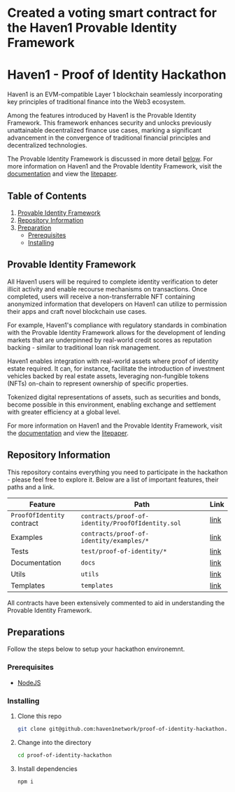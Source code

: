 # Created a voting smart contract for the Haven1 Provable Identity Framework

# Haven1 - Proof of Identity Hackathon

Haven1 is an EVM-compatible Layer 1 blockchain seamlessly incorporating key
principles of traditional finance into the Web3 ecosystem.

Among the features introduced by Haven1 is the Provable Identity Framework. This
framework enhances security and unlocks previously unattainable decentralized
finance use cases, marking a significant advancement in the convergence of
traditional financial principles and decentralized technologies.

The Provable Identity Framework is discussed in more detail
[below](#provable-identity-framework).
For more information on Haven1 and the Provable Identity Framework, visit the
[documentation](https://docs.haven1.org) and view the [litepaper](https://docsend.com/view/8hnh4kah6updyzf4).

## Table of Contents
1. [Provable Identity Framework](#provable-identity-framework)
2. [Repository Information](#repository-information)
3. [Preparation](#preparations)
    -    [Prerequisites](#prerequisites)
    -    [Installing](#installing)

<a id="provable-identity-framework"></a>
## Provable Identity Framework

All Haven1 users will be required to complete identity verification to deter
illicit  activity and enable recourse mechanisms on transactions. Once completed,
users will receive a non-transferrable NFT containing anonymized information
that developers on Haven1 can utilize to permission their apps and craft novel
blockchain use cases.

For example, Haven1's compliance with regulatory standards in combination with
the Provable Identity Framework allows for the development of lending markets that
are underpinned by real-world credit scores as reputation backing - similar to traditional loan risk management.

Haven1 enables integration with real-world assets where proof of identity estate
required. It can, for instance, facilitate the introduction of investment
vehicles backed by real estate assets, leveraging non-fungible tokens (NFTs)
on-chain to represent ownership of specific properties.

Tokenized digital representations of assets, such as securities and bonds,
become possible in this environment, enabling exchange and settlement with
greater efficiency at a global level.

For more information on Haven1 and the Provable Identity Framework, visit the
[documentation](https://docs.haven1.org) and view the [litepaper](https://docsend.com/view/8hnh4kah6updyzf4).

<a id="repository-information"></a>
## Repository Information
This repository contains everything you need to participate in the hackathon -
please feel free to explore it. Below are a list of important features, their
paths and a link.

| Feature                    | Path                                              | Link                                                                                                                           |
|----------------------------|---------------------------------------------------|--------------------------------------------------------------------------------------------------------------------------------|
| `ProofOfIdentity` contract | `contracts/proof-of-identity/ProofOfIdentity.sol` | [link](https://github.com/haven1network/proof-of-identity-hackathon/blob/main/contracts/proof-of-identity/ProofOfIdentity.sol) |
| Examples                   | `contracts/proof-of-identity/examples/*`          | [link](https://github.com/haven1network/proof-of-identity-hackathon/tree/main/contracts/proof-of-identity/examples)            |
| Tests                      | `test/proof-of-identity/*`                        | [link](https://github.com/haven1network/proof-of-identity-hackathon/tree/main/test/proof-of-identity)                          |
| Documentation              | `docs`                                            | [link](https://github.com/haven1network/proof-of-identity-hackathon/tree/main/docs/proof-of-identity)                          |
| Utils                      | `utils`                                           | [link](https://github.com/haven1network/proof-of-identity-hackathon/tree/main/utils)                                           |
| Templates                  | `templates`                                       | [link](https://github.com/haven1network/proof-of-identity-hackathon/tree/main/templates)                                       |

All contracts have been extensively commented to aid in understanding the Provable Identity Framework.

<a id="preparations"></a>
## Preparations

Follow the steps below to setup your hackathon environemnt.

<a id="prerequisites"></a>
### Prerequisites
- [NodeJS](https://nodejs.org/en)

<a id="installing"></a>
### Installing
1. Clone this repo
    ```bash
    git clone git@github.com:haven1network/proof-of-identity-hackathon.git
    ```

2. Change into the directory
    ```bash
    cd proof-of-identity-hackathon
    ```
3. Install dependencies
    ```bash
    npm i
    ```
